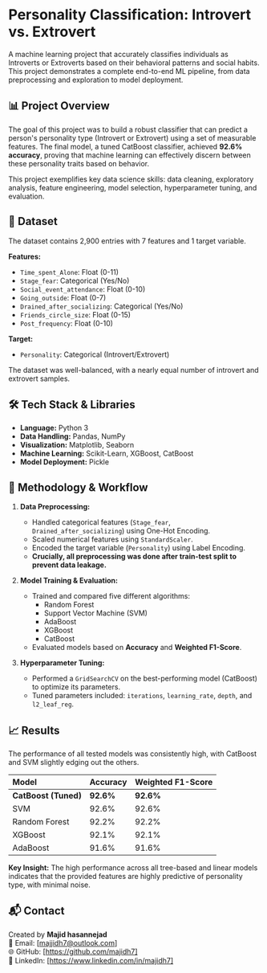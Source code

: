 # Personality Classification: Introvert vs. Extrovert

A machine learning project that accurately classifies individuals as Introverts or Extroverts based on their behavioral patterns and social habits. This project demonstrates a complete end-to-end ML pipeline, from data preprocessing and exploration to model deployment.


## 📊 Project Overview

The goal of this project was to build a robust classifier that can predict a person's personality type (Introvert or Extrovert) using a set of measurable features. The final model, a tuned CatBoost classifier, achieved **92.6% accuracy**, proving that machine learning can effectively discern between these personality traits based on behavior.

This project exemplifies key data science skills: data cleaning, exploratory analysis, feature engineering, model selection, hyperparameter tuning, and evaluation.

## 📁 Dataset

The dataset contains 2,900 entries with 7 features and 1 target variable.

**Features:**
*   `Time_spent_Alone`: Float (0-11)
*   `Stage_fear`: Categorical (Yes/No)
*   `Social_event_attendance`: Float (0-10)
*   `Going_outside`: Float (0-7)
*   `Drained_after_socializing`: Categorical (Yes/No)
*   `Friends_circle_size`: Float (0-15)
*   `Post_frequency`: Float (0-10)

**Target:**
*   `Personality`: Categorical (Introvert/Extrovert)

The dataset was well-balanced, with a nearly equal number of introvert and extrovert samples.

## 🛠️ Tech Stack & Libraries

*   **Language:** Python 3
*   **Data Handling:** Pandas, NumPy
*   **Visualization:** Matplotlib, Seaborn
*   **Machine Learning:** Scikit-Learn, XGBoost, CatBoost
*   **Model Deployment:** Pickle

## 🔧 Methodology & Workflow

1.  **Data Preprocessing:**
    *   Handled categorical features (`Stage_fear`, `Drained_after_socializing`) using One-Hot Encoding.
    *   Scaled numerical features using `StandardScaler`.
    *   Encoded the target variable (`Personality`) using Label Encoding.
    *   **Crucially, all preprocessing was done after train-test split to prevent data leakage.**

2.  **Model Training & Evaluation:**
    *   Trained and compared five different algorithms:
        *   Random Forest
        *   Support Vector Machine (SVM)
        *   AdaBoost
        *   XGBoost
        *   CatBoost
    *   Evaluated models based on **Accuracy** and **Weighted F1-Score**.

3.  **Hyperparameter Tuning:**
    *   Performed a `GridSearchCV` on the best-performing model (CatBoost) to optimize its parameters.
    *   Tuned parameters included: `iterations`, `learning_rate`, `depth`, and `l2_leaf_reg`.

## 📈 Results

The performance of all tested models was consistently high, with CatBoost and SVM slightly edging out the others.

| Model | Accuracy | Weighted F1-Score |
| :--- | :--- | :--- |
| **CatBoost (Tuned)** | **92.6%** | **92.6%** |
| SVM | 92.6% | 92.6% |
| Random Forest | 92.2% | 92.2% |
| XGBoost | 92.1% | 92.1% |
| AdaBoost | 91.6% | 91.6% |

**Key Insight:** The high performance across all tree-based and linear models indicates that the provided features are highly predictive of personality type, with minimal noise.

## 📬 Contact
Created by **Majid hasannejad**  
📧 Email: [majjidh7@outlook.com]  
🌐 GitHub: [https://github.com/majidh7]  
💼 LinkedIn: [https://www.linkedin.com/in/majidh7]


